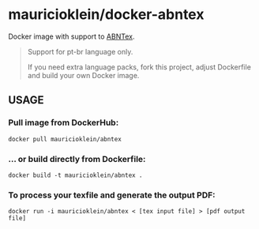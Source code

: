 # mauricioklein/docker-abntex

Docker image with support to [ABNTex](http://www.abntex.net.br/).

> Support for pt-br language only.
>
> If you need extra language packs, fork this project, adjust Dockerfile and build your own Docker image.

## USAGE

### Pull image from DockerHub:
`docker pull mauricioklein/abntex`

### ... or build directly from Dockerfile:
`docker build -t mauricioklein/abntex .`

### To process your texfile and generate the output PDF:
`docker run -i mauricioklein/abntex < [tex input file] > [pdf output file]`
